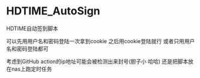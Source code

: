 # HDTIME_AutoSign
HDTIME自动签到脚本

可以先用用户名和密码登陆一次拿到cookie 之后用cookie登陆就行 或者只用用户名和密码登陆都可


考虑到GitHub action的ip地址可能会被检测出来封号(胆子小 哈哈) 
还是把脚本放在nas上跑定时任务
